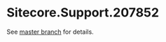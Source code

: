 # Sitecore.Support.207852

See [master branch](https://github.com/sitecoresupport/Sitecore.Support.207852) for details.